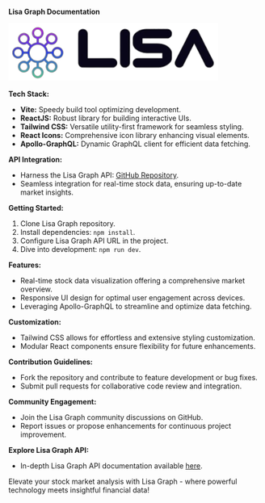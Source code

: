 **Lisa Graph Documentation**

![LISA GRAPH](/assets/logo.png)

**Tech Stack:**
- **Vite:** Speedy build tool optimizing development.
- **ReactJS:** Robust library for building interactive UIs.
- **Tailwind CSS:** Versatile utility-first framework for seamless styling.
- **React Icons:** Comprehensive icon library enhancing visual elements.
- **Apollo-GraphQL:** Dynamic GraphQL client for efficient data fetching.

**API Integration:**
- Harness the Lisa Graph API: [GitHub Repository](https://github.com/suwilanji-chipofya-hadat/lisa_graph).
- Seamless integration for real-time stock data, ensuring up-to-date market insights.

**Getting Started:**
1. Clone Lisa Graph repository.
2. Install dependencies: `npm install`.
3. Configure Lisa Graph API URL in the project.
4. Dive into development: `npm run dev`.

**Features:**
- Real-time stock data visualization offering a comprehensive market overview.
- Responsive UI design for optimal user engagement across devices.
- Leveraging Apollo-GraphQL to streamline and optimize data fetching.

**Customization:**
- Tailwind CSS allows for effortless and extensive styling customization.
- Modular React components ensure flexibility for future enhancements.

**Contribution Guidelines:**
- Fork the repository and contribute to feature development or bug fixes.
- Submit pull requests for collaborative code review and integration.

**Community Engagement:**
- Join the Lisa Graph community discussions on GitHub.
- Report issues or propose enhancements for continuous project improvement.

**Explore Lisa Graph API:**
- In-depth Lisa Graph API documentation available [here](https://github.com/suwilanji-chipofya-hadat/lisa_graph).

Elevate your stock market analysis with Lisa Graph - where powerful technology meets insightful financial data!

